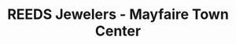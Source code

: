 ---
title: "REEDS Jewelers - Mayfaire Town Center"
url: /wilmington/reeds-jewelers-mayfaire-town-center/
shop: jewelry
---